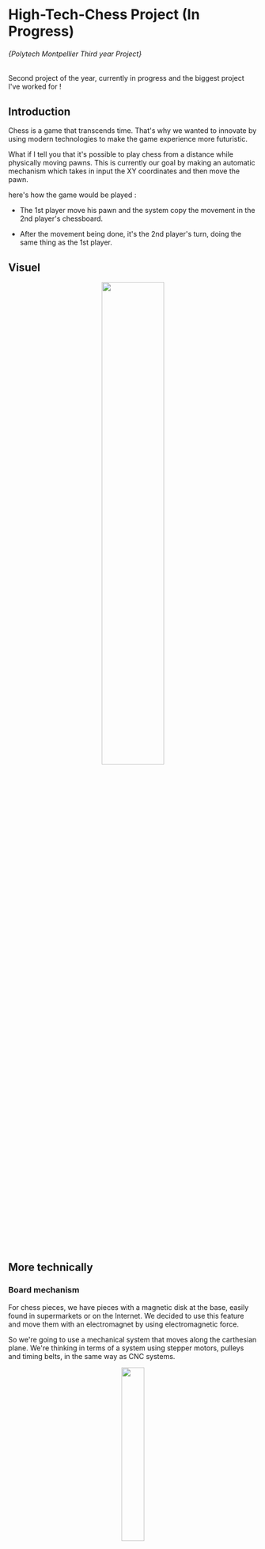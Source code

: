 # High-Tech-Chess Project (In Progress)
###### {Polytech Montpellier Third year Project}

Second project of the year, currently in progress and the biggest project I've worked for !

## Introduction

Chess is a game that transcends time. That's why we wanted to innovate by using modern technologies to make the game experience more futuristic. 

What if I tell you that it's possible to play chess from a distance while physically moving pawns. This is currently our goal by making an automatic mechanism which takes in input the XY coordinates and then move the pawn.

here's how the game would be played :

   - The 1st player move his pawn and the system copy the movement in the 2nd player's chessboard.
     
   - After the movement being done, it's the 2nd player's turn, doing the same thing as the 1st player.

## Visuel
<div align="center">
  <img width=50% src="DOC/screenshots/chessboard1.jpg" />
</div>

## More technically


### Board mechanism

For chess pieces, we have pieces with a magnetic disk at the base, easily found in supermarkets or on the Internet. We decided to use this feature and move them with an electromagnet by using electromagnetic force.

So we're going to use a mechanical system that moves along the carthesian plane. We're thinking in terms of a system using stepper motors, pulleys and timing belts, in the same way as CNC systems.

<div align="center">
  <img width=30% src="DOC/screenshots/chessboard_mechanism.png" />
</div>

As someone who really likes projects needing at the same time elctronics, IT and mechanics (i.e. Mecatronic), I'm very excited to see the final result !


### Pawns detections

We have several tools and ways to detect the presence of the pawn but our first idea is to use Hall effect sensors which detects the presence of the pawn thanks to theirs base's magnet disk.

### The Microcontroller

To control all of this stuff, it'll be necessary to use a Microcontroller. We first thought of using an Arduino but we would like to change of µC because most of our last projects were including an Arduino, we want to discover something else. 

As we're learning a lot about the nucleo board from STM in our µC class, we would like to use it at the end of our project. But we need to be effective because we have a time constraint, so we decided to temporarily use the Arduino board for the tests.


## Features

At the end of our project, the High Tech Chess board will be able of :

- Determine the position of the pieces to be moved.
- From the start and finish coordinates, find the shortest path, avoiding the other pieces.
- Move eliminated pieces to one side of the board.
- Send and receive data over a network for remote play.
- Report all movements using a graphical interface.

**Stay tuned for further project updates !**

<br />
<br />

## 

<br />
<br />

Review of the 1<sup>st</sup> prototype
===========================================================

For 3 months, we worked on various aspects of our project and were able to make a few observations.

<div align="center">
  <img width=60% src="DOC/screenshots/prototype1.jpg" />
</div>


### Board mechanism

As this is not our core business, we found it very difficult to create a fluid, solid and reliable mechanical system. Indeed, our system had certain imperfections, such as :

- Movement with deviations.
- A belt that wasn't tight enough (the belt therefore wasn't taking all the motor's steps).
- Very fragile pulleys, which were 3D printed.


<div align="center">
  <img width=60% src="DOC/videos/prototype1_demo.gif" />
</div>


### Pawns detections and movement

We thought using an electromagnet to move the pawns but it turned out to be a bad idea because the pawn base's diameter is too short to close the electromagnet's field. Instead, we'll be using a simple magnet which gives more power to attract the pawns. 


### The Microcontroller

As planned from the very beginning, we performed the first tests (stepper motors and servomotor) on the Arduino development board, then wrote the function libraries directly on the STM32 board. 

In the end, the migration to STM32 proved to be an interesting choice, not only because we were able to put our knowledge into practice, but also because we were faster and more reactive. Indeed, the STM's processor frequency is much higher than the Arduino's (48 MHz for the STM32 board vs. 64kHz for the Arduino board).

In terms of code, our program can :

- Move a given number of squares in one direction.
- Go from point A to point B (only if the destination square is empty).
- Display and update the chessboard.
- Detect the interruption of the push buttons when reseting the system position's.


### To sum up

This prototype has a lot of mechanical issues, so we decided to put more efforts into the developpment of a 2<sup>nd</sup> prototype. This one will fix those issues and make it more reliable, lighter and more compact.

At this stage of the project, we're starting to have a lot of wires, so we're planning to do a PCB to make it cleaner. 

We made a lot of mistakes during the developpment of the first prototype but that's part of the process ! 



<br />
<br />

## 

<br />
<br />


Review of the 2<sup>nd</sup> prototype
===========================================================

For the last month, we designed a second prototype which (in theory) will fix the issues encountered on the first prototype.

<div align="center">
  <img width=50% src="DOC/screenshots/prototype2.jpg" />
</div>


### Board mechanism

This time, we made the mechanism more quickly and fix some issues but unfortunately, we've run into others issues such as :

- A bad quality of the ball bearing carriages.
- A belt that still wasn't tight enough (the belt therefore wasn't taking all the motor's steps).

However, since the beginning, we've been using a breadboard to link our peripherals to our microcontroller, which is no longer comfortable when we have a lot of cables. So we designed a PCB that makes our workspace cleaner.

<div align="center">
  <img width=30% src="DOC/screenshots/driver_PCB_1.jpg" />
  <img width=30% padding=10px src="DOC/screenshots/driver_PCB_2.jpg" />
</div>


### Pawns detections

As soon as we received our hall-effect sensors, we were able to test them and design a PCB. Due to a lack of time, we designed a PCB that recovers the state of each sensor on a single line of our chessboard.

Actually, we used demultiplexors to recover the state of a sensor : one which choose the sensor per line and one who select the line.

<div align="center">
  <img width=30% src="DOC/screenshots/hall_sensor_PCB_1.jpg" />
  <img width=30% src="DOC/screenshots/hall_sensor_PCB_2.jpg" />
</div>

### The Microcontroller

We added some functions to perform the detection through the hall effect sensors. The state of all of the sensors is displayed on a table. It would be interesting to use DMA for making the printing into console more fast and to allow the processor to do something else.


## To sum up

This prototype fixed the previous issues but still have some. Unfortunately, in the rush, we forgot to record a video of the demo.

Finally, if we were to continue this project, our objective would be to:

- Add the Enable pin to the motor drivers to enable them only when we have to move and thus avoid overheating of the motors.
- Design a shield-shaped PCB on our board to make modifications more flexible.
- Avoid lateral play of the main rail by using a T-shaped lateral structure connected to the main rail.
- Replace the demultiplexors with an I2C bus port expansion card.

At the end of this project, we've had a lot of mechanical constraints, but we've also become aware of how difficult it is to manage time. However, this project was full of interesting subjects and we learned so much things !


We'll get back stronger :)

<br/>

_ZAKANI-FADILI Bilel - ASSET Guilhem - AUBERTIN Michael_
